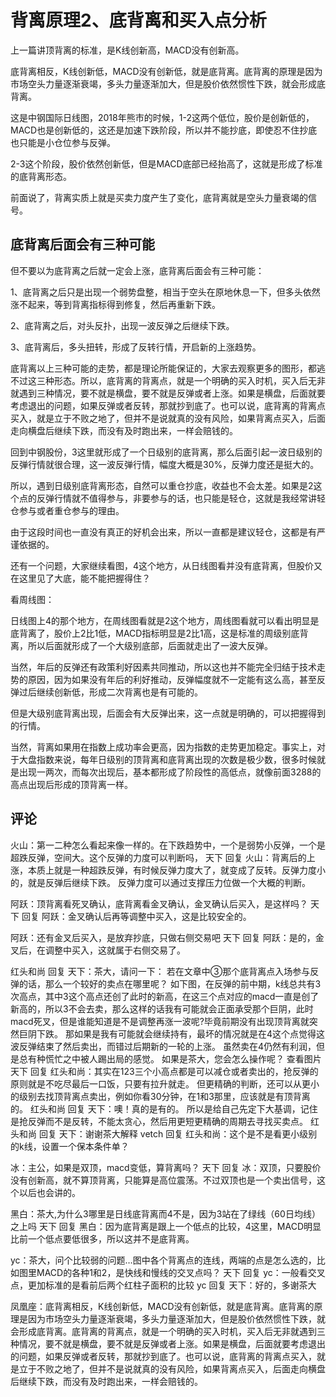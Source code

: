# 背离原理2、底背离和买入点分析
[背离原理2、底背离和买入点分析]: (https://articles.zsxq.com/id_bcv9vzau3q35.html)
[url]: (https://t.zsxq.com/3VFIUju)

上一篇讲顶背离的标准，是K线创新高，MACD没有创新高。

底背离相反，K线创新低，MACD没有创新低，就是底背离。底背离的原理是因为市场空头力量逐渐衰竭，多头力量逐渐加大，但是股价依然惯性下跌，就会形成底背离。

这是中钢国际日线图，2018年熊市的时候，1-2这两个低位，股价是创新低的，MACD也是创新低的，这还是加速下跌阶段，所以并不能抄底，即使忍不住抄底也只能是小仓位参与反弹。

2-3这个阶段，股价依然创新低，但是MACD底部已经抬高了，这就是形成了标准的底背离形态。

前面说了，背离实质上就是买卖力度产生了变化，底背离就是空头力量衰竭的信号。

## 底背离后面会有三种可能
但不要以为底背离之后就一定会上涨，底背离后面会有三种可能：

1、底背离之后只是出现一个弱势盘整，相当于空头在原地休息一下，但多头依然涨不起来，等到背离指标得到修复，然后再重新下跌。

2、底背离之后，对头反扑，出现一波反弹之后继续下跌。

3、底背离后，多头扭转，形成了反转行情，开启新的上涨趋势。

底背离以上三种可能的走势，都是理论所能保证的，大家去观察更多的图形，都逃不过这三种形态。所以，底背离的背离点，就是一个明确的买入时机，买入后无非就遇到三种情况，要不就是横盘，要不就是反弹或者上涨。如果是横盘，后面就要考虑退出的问题，如果反弹或者反转，那就抄到底了。也可以说，底背离的背离点买入，就是立于不败之地了，但并不是说就真的没有风险，如果背离点买入，后面走向横盘后继续下跌，而没有及时跑出来，一样会赔钱的。

回到中钢股份，3这里就形成了一个日级别的底背离，那么后面引起一波日级别的反弹行情就很合理，这一波反弹行情，幅度大概是30%，反弹力度还是挺大的。

所以，遇到日级别底背离形态，自然可以重仓抄底，收益也不会太差。如果是2这个点的反弹行情就不值得参与，非要参与的话，也只能是轻仓，这就是我经常讲轻仓参与或者重仓参与的理由。

由于这段时间也一直没有真正的好机会出来，所以一直都是建议轻仓，这都是有严谨依据的。

还有一个问题，大家继续看图，4这个地方，从日线图看并没有底背离，但股价又在这里见了大底，能不能把握得住？

看周线图：

日线图上4的那个地方，在周线图看就是2这个地方，周线图看就可以看出明显是底背离了，股价上2比1低，MACD指标明显是2比1高，这是标准的周级别底背离，所以后面就形成了一个大级别底部，后面就走出了一波大反弹。

当然，年后的反弹还有政策利好因素共同推动，所以这也并不能完全归结于技术走势的原因，因为如果没有年后的利好推动，反弹幅度就不一定能有这么高，甚至反弹过后继续创新低，形成二次背离也是有可能的。

但是大级别底背离出现，后面会有大反弹出来，这一点就是明确的，可以把握得到的行情。

当然，背离如果用在指数上成功率会更高，因为指数的走势更加稳定。事实上，对于大盘指数来说，每年日级别的顶背离和底背离出现的次数是极少数，很多时候就是出现一两次，而每次出现后，基本都形成了阶段性的高低点，就像前面3288的高点出现后形成的顶背离一样。

## 评论   
火山：第一二种怎么看起来像一样的。在下跌趋势中，一个是弱势小反弹，一个是超跌反弹，空间大。这个反弹的力度可以判断吗，
天下 回复 火山：背离后的上涨，本质上就是一种超跌反弹，有时候反弹力度大了，就变成了反转。反弹力度小的，就是反弹后继续下跌。
反弹力度可以通过支撑压力位做一个大概的判断。

阿跃：顶背离看死叉确认，底背离看金叉确认，金叉确认后买入，是这样吗？
天下 回复 阿跃：金叉确认后再等调整中买入，这是比较安全的。

阿跃：还有金叉后买入，是放弃抄底，只做右侧交易吧
天下 回复 阿跃：是的，金叉后，在调整中买入，这就属于右侧交易了。

红头和尚 回复 天下：茶大，请问一下：
若在文章中③那个底背离点入场参与反弹的话，那么一个较好的卖点在哪里呢？
如下图，在反弹的前中期，k线总共有3次高点，其中3这个高点还创了此时的新高，在这三个点对应的macd一直是创了新高的，所以3不会去卖，那么这样的话我有可能就会正面承受那个巨阴，此时macd死叉，但是谁能知道是不是调整再涨一波呢?毕竟前期没有出现顶背离就突然巨阴下跌。
那如果是我有可能就会继续持有，最坏的情况就是在4这个点觉得这波反弹结束了然后卖出，而错过后期新的一轮的上涨。
虽然卖在4仍然有利润，但是总有种慌忙之中被人踢出局的感觉。
如果是茶大，您会怎么操作呢？ 查看图片 
天下 回复 红头和尚：其实在123三个小高点都是可以减仓或者卖出的，抢反弹的原则就是不吃尽最后一口饭，只要有拉升就走。
但更精确的判断，还可以从更小的级别去找顶背离点卖出，例如你看30分钟，在1和3那里，应该就是有顶背离的。
红头和尚 回复 天下：噢！真的是有的。
所以是给自己先定下大基调，记住是抢反弹而不是反转，不能太贪心，然后用更短更精确的周期去寻找买卖点。
红头和尚 回复 天下：谢谢茶大解释
vetch 回复 红头和尚：这个是不是看更小级别的k线，设置一个保本条件单？

冰：主公，如果是双顶，macd变低，算背离吗？
天下 回复 冰：双顶，只要股价没有创新高，就不算顶背离，只能算是高位震荡。不过双顶也是一个卖出信号，这个以后也会讲的。

黑白：茶大,为什么3哪里是日线底背离而4不是，因为3站在了绿线（60日均线）之上吗
天下 回复 黑白：因为底背离是跟上一个低点的比较，4这里，MACD明显比前一个低点要低很多，所以这并不是底背离。

yc：茶大，问个比较弱的问题…图中各个背离点的连线，两端的点是怎么选的，比如图里MACD的各种1和2，是快线和慢线的交叉点吗？
天下 回复 yc：一般看交叉点，更加标准的是看前后两个红柱子面积的比较
yc 回复 天下：好的，多谢茶大

凤凰座：底背离相反，K线创新低，MACD没有创新低，就是底背离。底背离的原理是因为市场空头力量逐渐衰竭，多头力量逐渐加大，但是股价依然惯性下跌，就会形成底背离。底背离的背离点，就是一个明确的买入时机，买入后无非就遇到三种情况，要不就是横盘，要不就是反弹或者上涨。如果是横盘，后面就要考虑退出的问题，如果反弹或者反转，那就抄到底了。也可以说，底背离的背离点买入，就是立于不败之地了，但并不是说就真的没有风险，如果背离点买入，后面走向横盘后继续下跌，而没有及时跑出来，一样会赔钱的。